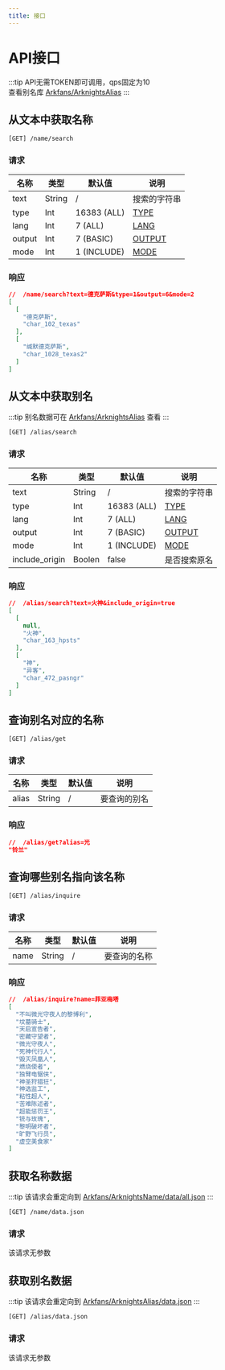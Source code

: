 ```yaml
---
title: 接口
---
```


<ClientOnly>

# API接口

:::tip
API无需TOKEN即可调用，qps固定为10  
查看别名库 [Arkfans/ArknightsAlias](https://github.com/Arkfans/ArknightsAlias/blob/main/table.md)
:::

## 从文本中获取名称

```
[GET] /name/search
```

### 请求

| 名称 | 类型 | 默认值 | 说明 
| ---  | --- | ----- | ---- |
| text | String | / | 搜索的字符串 |
| type | Int | 16383 (ALL) | [TYPE](./enum#type) |
| lang | Int | 7 (ALL) | [LANG](./enum#lang) |
| output | Int | 7 (BASIC) | [OUTPUT](./enum#output) |
| mode | Int | 1 (INCLUDE) | [MODE](./enum#mode) |

### 响应

```json
//  /name/search?text=德克萨斯&type=1&output=6&mode=2
[
  [
    "德克萨斯",
    "char_102_texas"
  ],
  [
    "缄默德克萨斯",
    "char_1028_texas2"
  ]
]
```

## 从文本中获取别名

:::tip
别名数据可在 [Arkfans/ArknightsAlias](https://github.com/Arkfans/ArknightsAlias) 查看
:::

```
[GET] /alias/search
```

### 请求

| 名称 | 类型 | 默认值 | 说明 |
| ---  | --- | ----- | ---- |
| text | String | / | 搜索的字符串 |
| type | Int | 16383 (ALL) | [TYPE](./enum#type) |
| lang | Int | 7 (ALL) | [LANG](./enum#lang) |
| output | Int | 7 (BASIC) | [OUTPUT](./enum#output) |
| mode | Int | 1 (INCLUDE) | [MODE](./enum#mode) |
| include_origin | Boolen | false | 是否搜索原名 |

### 响应

```json
//  /alias/search?text=火神&include_origin=true
[
  [
    null,
    "火神",
    "char_163_hpsts"
  ],
  [
    "神",
    "异客",
    "char_472_pasngr"
  ]
]
```

## 查询别名对应的名称

```
[GET] /alias/get
```

### 请求

| 名称 | 类型 | 默认值 | 说明 |
| ---  | --- | ----- | ---- |
| alias | String | / | 要查询的别名 |

### 响应

```json
//  /alias/get?alias=光
"铃兰"
```

## 查询哪些别名指向该名称

```
[GET] /alias/inquire
```

### 请求

| 名称 | 类型 | 默认值 | 说明 |
| ---  | --- | ----- | ---- |
| name | String | / | 要查询的名称 |

### 响应

```json
//  /alias/inquire?name=菲亚梅塔
[
  "不叫微光守夜人的黎博利",
  "坟墓骑士",
  "天启宣告者",
  "密藏守望者",
  "微光守夜人",
  "死神代行人",
  "毁灭凤凰人",
  "燃烧使者",
  "独臂电锯侠",
  "神圣狩猎狂",
  "神选监工",
  "粘性超人",
  "苦难陈述者",
  "超能惩罚王",
  "铳与玫瑰",
  "黎明破坏者",
  "旷野飞行员",
  "虚空美食家"
]
```

## 获取名称数据

:::tip
该请求会重定向到 [Arkfans/ArknightsName/data/all.json](https://raw.githubusercontent.com/Arkfans/ArknightsName/main/data/all.json)
:::

```
[GET] /name/data.json
```
### 请求

该请求无参数

## 获取别名数据

:::tip
该请求会重定向到 [Arkfans/ArknightsAlias/data.json](https://raw.githubusercontent.com/Arkfans/ArknightsAlias/main/data.json)
:::

```
[GET] /alias/data.json
```

### 请求

该请求无参数

</ClientOnly>

